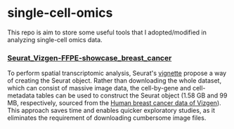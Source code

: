 # single-cell-omics

This repo is aim to store some useful tools that I adopted/modified in analyzing single-cell omics data.

### [Seurat_Vizgen-FFPE-showcase_breast_cancer](https://github.com/Penguinayee/single-cell-omics/blob/941db43a6bdebaf0f838a96e282178b46aac6dcf/Seurat_Vizgen-FFPE-showcase_breast_cancer.ipynb)
To perform spatial transcriptomic analysis, Seurat's [vignette](https://satijalab.org/seurat/articles/spatial_vignette_2.html#mouse-brain-vizgen-merscope) propose a way of creating the Seurat object. Rather than downloading the whole dataset, which can consist of massive image data, the cell-by-gene and cell-metadata tables can be used to construct the Seurat object (1.58 GB and 99 MB, respectively, sourced from the [Human breast cancer data of Vizgen](https://vizgen.com/data-release-program/)). This approach saves time and enables quicker exploratory studies, as it eliminates the requirement of downloading cumbersome image files.
